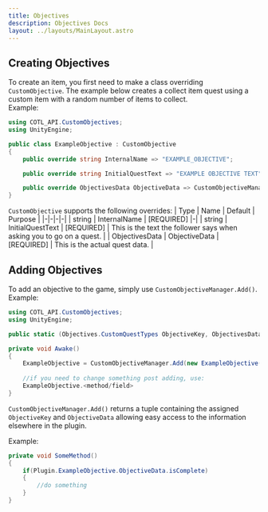 ```yaml
---
title: Objectives
description: Objectives Docs
layout: ../layouts/MainLayout.astro
---
```


## Creating Objectives

To create an item, you first need to make a class overriding `CustomObjective`. The example below creates a collect item quest using a custom item with a random number of items to collect.  
Example:

```csharp
using COTL_API.CustomObjectives;
using UnityEngine;
```

```csharp
public class ExampleObjective : CustomObjective
{
    public override string InternalName => "EXAMPLE_OBJECTIVE";

    public override string InitialQuestText => "EXAMPLE OBJECTIVE TEXT";

    public override ObjectivesData ObjectiveData => CustomObjectiveManager.Objective.CollectItem(ObjectiveKey, Plugin.ExampleItem, Random.Range(15, 26), false, FollowerLocation.Dungeon1_1, 4800f);
}
```

`CustomObjective` supports the following overrides:
| Type | Name | Default | Purpose |
|-|-|-|-|
| string | InternalName | \[REQUIRED\] |-|
| string | InitialQuestText | \[REQUIRED\] | This is the text the follower says when asking you to go on a quest. |
| ObjectivesData | ObjectiveData | \[REQUIRED\] | This is the actual quest data. |

## Adding Objectives

To add an objective to the game, simply use `CustomObjectiveManager.Add()`.  
Example:

```csharp
using COTL_API.CustomObjectives;
using UnityEngine;

public static (Objectives.CustomQuestTypes ObjectiveKey, ObjectivesData ObjectiveData) ExampleObjective { get; private set; }
```

```csharp
private void Awake()
{
    ExampleObjective = CustomObjectiveManager.Add(new ExampleObjective());
    
    //if you need to change something post adding, use:
    ExampleObjective.<method/field>
}
```

`CustomObjectiveManager.Add()` returns a tuple containing the assigned `ObjectiveKey` and `ObjectiveData` allowing easy access to the information elsewhere in the plugin.

Example:
```csharp
private void SomeMethod()
{
    if(Plugin.ExampleObjective.ObjectiveData.isComplete)
    {
        //do something
    }
}
```
